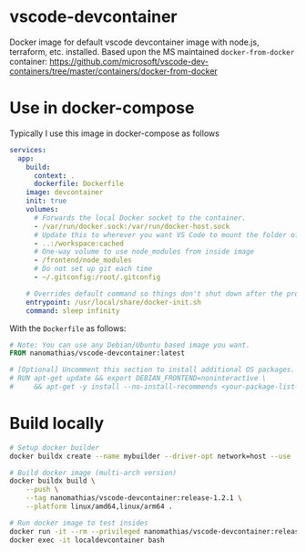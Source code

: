 # vscode-devcontainer

Docker image for default vscode devcontainer image with node.js, terraform, etc. installed. Based upon the MS maintained `docker-from-docker` container:
https://github.com/microsoft/vscode-dev-containers/tree/master/containers/docker-from-docker

# Use in docker-compose

Typically I use this image in docker-compose as follows

```yaml
services:
  app:
    build:
      context: .
      dockerfile: Dockerfile
    image: devcontainer
    init: true
    volumes:
      # Forwards the local Docker socket to the container.
      - /var/run/docker.sock:/var/run/docker-host.sock
      # Update this to wherever you want VS Code to mount the folder of your project
      - ..:/workspace:cached
      # One-way volume to use node_modules from inside image
      - /frontend/node_modules
      # Do not set up git each time
      - ~/.gitconfig:/root/.gitconfig

    # Overrides default command so things don't shut down after the process ends.
    entrypoint: /usr/local/share/docker-init.sh
    command: sleep infinity
```

With the `Dockerfile` as follows:

```dockerfile
# Note: You can use any Debian/Ubuntu based image you want.
FROM nanomathias/vscode-devcontainer:latest

# [Optional] Uncomment this section to install additional OS packages.
# RUN apt-get update && export DEBIAN_FRONTEND=noninteractive \
#     && apt-get -y install --no-install-recommends <your-package-list-here>
```

# Build locally

```bash
# Setup docker builder
docker buildx create --name mybuilder --driver-opt network=host --use

# Build docker image (multi-arch version)
docker buildx build \
    --push \
    --tag nanomathias/vscode-devcontainer:release-1.2.1 \
    --platform linux/amd64,linux/arm64 .

# Run docker image to test insides
docker run -it --rm --privileged nanomathias/vscode-devcontainer:release-1.2.0
docker exec -it localdevcontainer bash
```
